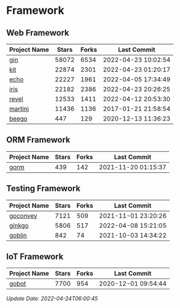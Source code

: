 # Framework

## Web Framework
| Project Name | Stars | Forks | Last Commit |
| ------------ | ----- | ----- | ----------- |
| [gin](https://github.com/gin-gonic/gin) | 58072 | 6534 | 2022-04-23 10:02:54 |
| [kit](https://github.com/go-kit/kit) | 22874 | 2301 | 2022-04-23 01:20:17 |
| [echo](https://github.com/labstack/echo) | 22227 | 1961 | 2022-04-05 17:34:49 |
| [iris](https://github.com/kataras/iris) | 22182 | 2386 | 2022-04-23 20:26:25 |
| [revel](https://github.com/revel/revel) | 12533 | 1411 | 2022-04-12 20:53:30 |
| [martini](https://github.com/go-martini/martini) | 11436 | 1136 | 2017-01-21 21:58:54 |
| [beego](https://github.com/astaxie/beego) | 447 | 129 | 2020-12-13 11:36:23 |

## ORM Framework
| Project Name | Stars | Forks | Last Commit |
| ------------ | ----- | ----- | ----------- |
| [gorm](https://github.com/jinzhu/gorm) | 439 | 142 | 2021-11-20 01:15:37 |

## Testing Framework
| Project Name | Stars | Forks | Last Commit |
| ------------ | ----- | ----- | ----------- |
| [goconvey](https://github.com/smartystreets/goconvey) | 7121 | 509 | 2021-11-01 23:20:26 |
| [ginkgo](https://github.com/onsi/ginkgo) | 5806 | 517 | 2022-04-08 15:21:05 |
| [goblin](https://github.com/franela/goblin) | 842 | 74 | 2021-10-03 14:34:22 |

## IoT Framework
| Project Name | Stars | Forks | Last Commit |
| ------------ | ----- | ----- | ----------- |
| [gobot](https://github.com/hybridgroup/gobot) | 7700 | 954 | 2020-12-01 09:54:44 |

*Update Date: 2022-04-24T06:00:45*